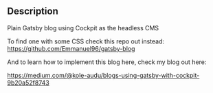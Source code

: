 
## Description

Plain Gatsby blog using Cockpit as the headless CMS 

To find one with some CSS check this repo out instead: https://github.com/Emmanuel96/gatsby-blog

And to learn how to implement this blog here, check my blog out here: 

https://medium.com/@kole-audu/blogs-using-gatsby-with-cockpit-9b20a52f8743
